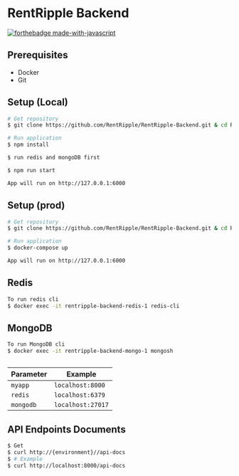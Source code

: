 # RentRipple Backend

[![forthebadge made-with-javascript](https://forthebadge.com/images/badges/made-with-javascript.svg)](https://nodejs.org/en/)


## Prerequisites
- Docker
- Git


## Setup (Local)
```bash
# Get repository
$ git clone https://github.com/RentRipple/RentRipple-Backend.git & cd RentRipple-Backend/

# Run application
$ npm install

$ run redis and mongoDB first

$ npm run start

App will run on http://127.0.0.1:6000
 ```

## Setup (prod)
```bash
# Get repository
$ git clone https://github.com/RentRipple/RentRipple-Backend.git & cd RentRipple-Backend/

# Run application
$ docker-compose up

App will run on http://127.0.0.1:6000
 ```
 ## Redis
 ```bash
 To run redis cli
 $ docker exec -it rentripple-backend-redis-1 redis-cli
 ```

  ## MongoDB
 ```bash
 To run MongoDB cli
 $ docker exec -it rentripple-backend-mongo-1 mongosh
 ```

 ## 
| Parameter | Example 
| - | - 
| `myapp`   | `localhost:8000`
| `redis`   | `localhost:6379`
| `mongodb` |  `localhost:27017`

## API Endpoints Documents

```bash
$ Get 
$ curl http://{environment}//api-docs
$ # Example
$ curl http://localhost:8000/api-docs
```